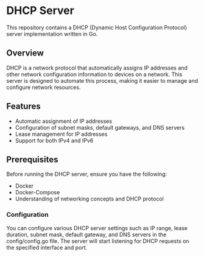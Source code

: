 # DHCP Server

This repository contains a DHCP (Dynamic Host Configuration Protocol) server implementation written in Go.

## Overview

DHCP is a network protocol that automatically assigns IP addresses and other network configuration information to devices on a network. This server is designed to automate this process, making it easier to manage and configure network resources.

## Features

- Automatic assignment of IP addresses
- Configuration of subnet masks, default gateways, and DNS servers
- Lease management for IP addresses
- Support for both IPv4 and IPv6

## Prerequisites

Before running the DHCP server, ensure you have the following:

- Docker
- Docker-Compose
- Understanding of networking concepts and DHCP protocol

### Configuration

You can configure various DHCP server settings such as IP range, lease duration, subnet mask, default gateway, and DNS servers in the config/config.go file.
The server will start listening for DHCP requests on the specified interface and port.
